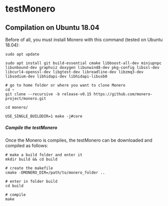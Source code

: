 # testMonero
## Compilation on Ubuntu 18.04
Before of all, you must install Monero with this command (tested on Ubuntu 18.04):
```
sudo apt update

sudo apt install git build-essential cmake libboost-all-dev miniupnpc libunbound-dev graphviz doxygen libunwind8-dev pkg-config libssl-dev libcurl4-openssl-dev libgtest-dev libreadline-dev libzmq3-dev libsodium-dev libhidapi-dev libhidapi-libusb0

# go to home folder or where you want to clone Monero
cd ~
git clone --recursive -b release-v0.15 https://github.com/monero-project/monero.git

cd monero/

USE_SINGLE_BUILDDIR=1 make -j#core
```
##### Compile the testMonero

Once the Monero is compiles, the testMonero can be downloaded and compiled
as follows:

```
# make a build folder and enter it
mkdir build && cd build

# create the makefile
cmake -DMONERO_DIR=/path/to/monero_folder ..

# enter in folder build 
cd build 

# compile
make
```



